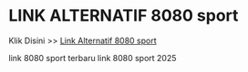 # LINK ALTERNATIF 8080 sport

Klik Disini >> <a href="https://linksto.pages.dev/">Link Alternatif 8080 sport </a>

link 8080 sport terbaru
link 8080 sport 2025